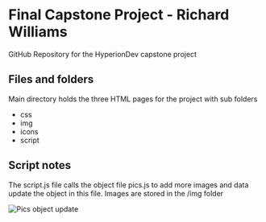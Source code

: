 # Final Capstone Project - Richard Williams

GitHub Repository for the HyperionDev capstone project

## Files and folders

Main directory holds the three HTML pages for the project with sub folders 
* css
* img
* icons
* script

## Script notes

The script.js file calls the object file pics.js to add more images and data update the object in this file. Images are stored in the /img folder

![Pics object update](/finalCapstone/img/finalCapstone.png)

